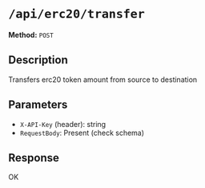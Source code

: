 # `/api/erc20/transfer`

**Method:** `POST`  

## Description
Transfers erc20 token amount from source to destination



## Parameters
- `X-API-Key` (header): string
- `RequestBody`: Present (check schema)

## Response
OK
